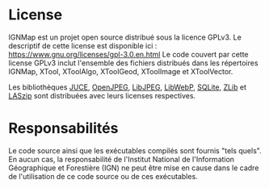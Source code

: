 # License

IGNMap est un projet open source distribué sous la licence GPLv3.
Le descriptif de cette license est disponible ici : <https://www.gnu.org/licenses/gpl-3.0.en.html>
Le code couvert par cette license GPLv3 inclut l'ensemble des fichiers distribués dans les répertoires IGNMap, XTool, XToolAlgo, XToolGeod, XToolImage et XToolVector.

Les bibliothèques [JUCE](https://juce.com/), [OpenJPEG](https://github.com/uclouvain/openjpeg/), [LibJPEG](https://www.ijg.org/), 
[LibWebP](https://chromium.googlesource.com/webm/libwebp), [SQLite](https://www.sqlite.org/index.html), [ZLib](https://www.zlib.net/) et 
[LASzip](https://github.com/LASzip/LASzip) sont distribuées avec leurs licenses respectives.


# Responsabilités

Le code source ainsi que les exécutables compilés sont fournis "tels quels".
En aucun cas, la responsabilité de l'Institut National de l'Information Géographique et Forestière (IGN) ne peut être mise en cause dans le cadre de l'utilisation 
de ce code source ou de ces exécutables.

